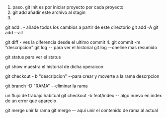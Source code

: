 1. paso. git init es por iniciar proyecto por cada proyecto
2. git add <Nombre del archivo> añadir este archivo al stagin
3. 
git add . - añade todos los cambios a partir de este directorio
git add -A
git add --all

git diff - ves la diferencia desde el ultimo commit
4. 
git commit -m "descripcion"
git log -- para ver el historial
git log --oneline mas resumido

git status para ver el status

git show <numero de operacion> muestra el historial de dicha operaicon

git checkout - b "descripcion" --para crear y moverte a la rama descrpcion

git branch -D "RAMA" --eliminar la rama  

un flujo de trabajo habitual
git checkout -b feat/index -- algo nuevo en index de un error que aparecio

git merge unir la rama 
git merge <rama> -- aqui unir el contenido de rama al actual